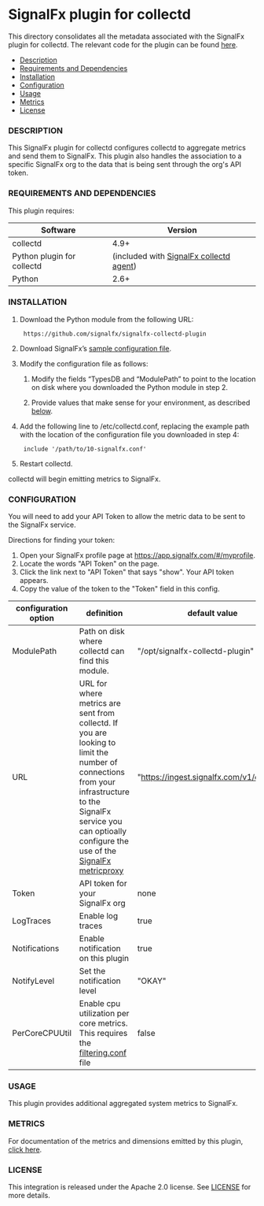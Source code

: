 # SignalFx plugin for collectd

This directory consolidates all the metadata associated with the SignalFx plugin for collectd. The relevant code for the plugin can be found [here](https://github.com/signalfx/collectd-signalfx/).

- [Description](#description)
- [Requirements and Dependencies](#requirements-and-dependencies)
- [Installation](#installation)
- [Configuration](#configuration)
- [Usage](#usage)
- [Metrics](#metrics)
- [License](#license)

### DESCRIPTION

This SignalFx plugin for collectd configures collectd to aggregate metrics and send them to SignalFx. This plugin also handles the association to a specific SignalFx org to the data that is being sent through the org's API token.

### REQUIREMENTS AND DEPENDENCIES

This plugin requires:

| Software          | Version        |
|-------------------|----------------|
| collectd  |  4.9+  |
| Python plugin for collectd | (included with [SignalFx collectd agent](https://github.com/signalfx/integrations/tree/master/collectd)[](sfx_link:collectd)) |
| Python    |  2.6+ |

### INSTALLATION

1. Download the Python module from the following URL:

        https://github.com/signalfx/signalfx-collectd-plugin

2. Download SignalFx’s [sample configuration file](https://github.com/signalfx/integrations/blob/master/collectd-signalfx/10-signalfx.conf).

3. Modify the configuration file as follows:

    1. Modify the fields “TypesDB and “ModulePath” to point to the location on disk where you downloaded the Python module in step 2.

    2. Provide values that make sense for your environment, as described [below](#configuration).

4. Add the following line to /etc/collectd.conf, replacing the example path with the location of the configuration file you downloaded in step 4:

        include '/path/to/10-signalfx.conf'

5. Restart collectd.

collectd will begin emitting metrics to SignalFx.

### CONFIGURATION

You will need to add your API Token to allow the metric data to be sent to the SignalFx service.

Directions for finding your token:
1. Open your SignalFx profile page at https://app.signalfx.com/#/myprofile.
2. Locate the words "API Token" on the page.
3. Click the link next to "API Token" that says "show". Your API token appears.
4. Copy the value of the token to the "Token" field in this config.

| configuration option | definition | default value |
| ---------------------|------------|---------------|
| ModulePath | Path on disk where collectd can find this module. | "/opt/signalfx-collectd-plugin" |
| URL | URL for where metrics are sent from collectd. If you are looking to limit the number of connections from your infrastructure to the SignalFx service you can optioally configure the use of the [SignalFx metricproxy](https://github.com/signalfx/integrations/tree/master/metricproxy) | "https://ingest.signalfx.com/v1/collectd" |
| Token | API token for your SignalFx org | none |
| LogTraces | Enable log traces | true |
| Notifications | Enable notification on this plugin | true |
| NotifyLevel | Set the notification level | "OKAY" |
| PerCoreCPUUtil | Enable cpu utilization per core metrics.  This requires the [filtering.conf](../collectd-match\_regex/filtering.conf) file| false |


### USAGE

This plugin provides additional aggregated system metrics to SignalFx.

### METRICS

For documentation of the metrics and dimensions emitted by this plugin, [click here](./docs).

### LICENSE

This integration is released under the Apache 2.0 license. See [LICENSE](./LICENSE) for more details.
